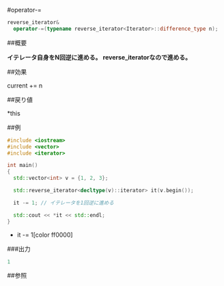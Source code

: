 #operator-=
```cpp
reverse_iterator&
  operator-=(typename reverse_iterator<Iterator>::difference_type n);
```

##概要

<b>イテレータ自身をN回逆に進める。</b>
<b>reverse_iteratorなので進める。</b>


##効果

current += n



##戻り値

*this


##例

```cpp
#include <iostream>
#include <vector>
#include <iterator>

int main()
{
  std::vector<int> v = {1, 2, 3};

  std::reverse_iterator<decltype(v)::iterator> it(v.begin());

  it -= 1; // イテレータを1回逆に進める

  std::cout << *it << std::endl;
}
```
* it -= 1[color ff0000]

###出力

```cpp
1
```

##参照


